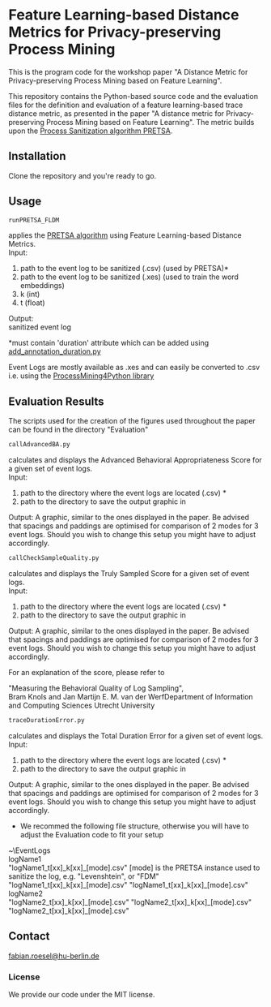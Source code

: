 # Feature Learning-based Distance Metrics for Privacy-preserving Process Mining

This is the program code for the workshop paper "A Distance Metric for Privacy-preserving Process Mining based on Feature Learning".

This repository contains the Python-based source code and the evaluation files for the definition and evaluation of a feature learning-based trace distance metric, as presented in the paper "A distance metric for Privacy-preserving Process Mining based on Feature Learning". 
The metric builds upon the [Process Sanitization algorithm PRETSA](https://github.com/samadeusfp/PRETSA).

## Installation

Clone the repository and you're ready to go.

## Usage

```python
runPRETSA_FLDM
```
applies the [PRETSA algorithm](https://github.com/samadeusfp/PRETSA) using Feature Learning-based Distance Metrics.\
Input:
1) path to the event log to be sanitized (.csv) (used by PRETSA)*
2) path to the event log to be sanitized (.xes) (used to train the word embeddings)
3) k (int)
4) t (float)

Output:\
sanitized event log

*must contain 'duration' attribute which can be added using [add_annotation_duration.py](https://github.com/samadeusfp/PRETSA/blob/master/add_annotation_duration.py)

Event Logs are mostly available as .xes and can easily be converted to .csv i.e. using the [ProcessMining4Python library](https://pm4py.fit.fraunhofer.de/)


## Evaluation Results

The scripts used for the creation of the figures used throughout the paper can be found in the directory "Evaluation"

```python
callAdvancedBA.py
```
calculates and displays the Advanced Behavioral Appropriateness Score for a given set of event logs.\
Input:
1) path to the directory where the event logs are located (.csv) *
2) path to the directory to save the output graphic in

Output: 
A graphic, similar to the ones displayed in the paper. Be advised that spacings and paddings are optimised for comparison of 2 modes for 3 event logs. Should you wish to change this setup you might have to adjust accordingly.

```python
callCheckSampleQuality.py
```
calculates and displays the Truly Sampled Score for a given set of event logs.\
Input:
1) path to the directory where the event logs are located (.csv) *
2) path to the directory to save the output graphic in

Output: 
A graphic, similar to the ones displayed in the paper. Be advised that spacings and paddings are optimised for comparison of 2 modes for 3 event logs. Should you wish to change this setup you might have to adjust accordingly.

For an explanation of the score, please refer to 

"Measuring the Behavioral Quality of Log Sampling",\
Bram Knols and Jan Martijn E. M. van der WerfDepartment of Information and Computing Sciences   Utrecht University


```python
traceDurationError.py
```
calculates and displays the Total Duration Error for a given set of event logs.\
Input:
1) path to the directory where the event logs are located (.csv) *
2) path to the directory to save the output graphic in

Output: 
A graphic, similar to the ones displayed in the paper. Be advised that spacings and paddings are optimised for comparison of 2 modes for 3 event logs. Should you wish to change this setup you might have to adjust accordingly.


* We recommed the following file structure, otherwise you will have to adjust the Evaluation code to fit your setup

~\EventLogs\
            logName1\
                     "logName1_t[xx]\_k[xx]\_[mode].csv"               [mode] is the PRETSA instance used to sanitize the log, e.g. "Levenshtein", or "FDM"
                     "logName1_t[xx]\_k[xx]\_[mode].csv"
                     "logName1_t[xx]\_k[xx]\_[mode].csv"
            logName2\
                     "logName2_t[xx]\_k[xx]\_[mode].csv"
                     "logName2_t[xx]\_k[xx]\_[mode].csv"
                     "logName2_t[xx]\_k[xx]\_[mode].csv"
            

## Contact
fabian.roesel@hu-berlin.de

### License
We provide our code under the MIT license.
